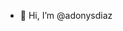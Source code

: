 - 👋 Hi, I’m @adonysdiaz


<!---
adonysdiaz/adonysdiaz is a ✨ special ✨ repository because its `README.md` (this file) appears on your GitHub profile.
You can click the Preview link to take a look at your changes.
--->
